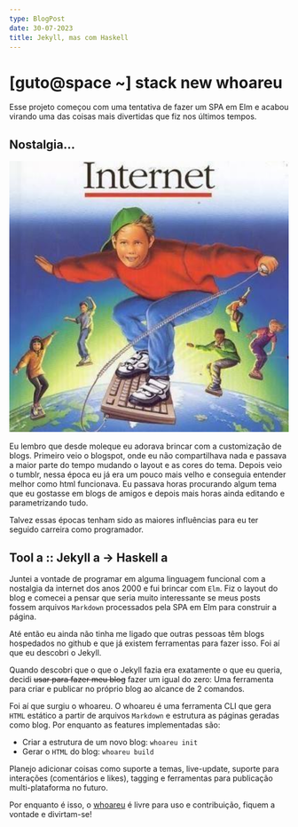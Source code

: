 ```yaml
---
type: BlogPost
date: 30-07-2023
title: Jekyll, mas com Haskell
---
```


<style>
img {
  min-width:100%;
  max-width: 100%;
  height: auto;
}
</style>

# [guto@space ~] stack new whoareu

Esse projeto começou com uma tentativa de fazer um SPA em Elm e acabou virando uma das coisas mais divertidas que fiz nos últimos tempos.

## Nostalgia...

![Bem-vindo à internet!](./resources/img/internet.jpg)

Eu lembro que desde moleque eu adorava brincar com a customização de blogs. Primeiro veio o blogspot, onde eu não compartilhava nada e passava a maior parte do tempo mudando o layout e as cores do tema. Depois veio o tumblr, nessa época eu já era um pouco mais velho e conseguia entender melhor como html funcionava. Eu passava horas procurando algum tema que eu gostasse em blogs de amigos e depois mais horas ainda editando e parametrizando tudo.

Talvez essas épocas tenham sido as maiores influências para eu ter seguido carreira como programador.

## Tool a :: Jekyll a -> Haskell a

Juntei a vontade de programar em alguma linguagem funcional com a nostalgia da internet dos anos 2000 e fui brincar com `Elm`. Fiz o layout do blog e comecei a pensar que seria muito interessante se meus posts fossem arquivos `Markdown` processados pela SPA em Elm para construir a página.

Até então eu ainda não tinha me ligado que outras pessoas têm blogs hospedados no github e que já existem ferramentas para fazer isso. Foi aí que eu descobri o Jekyll.

Quando descobri que o que o Jekyll fazia era exatamente o que eu queria, decidi ~~usar para fazer meu blog~~ fazer um igual do zero: Uma ferramenta para criar e publicar no próprio blog ao alcance de 2 comandos. 

Foi aí que surgiu o whoareu. O whoareu é uma ferramenta CLI que gera `HTML` estático a partir de arquivos `Markdown` e estrutura as páginas geradas como blog. Por enquanto as features implementadas são:

- Criar a estrutura de um novo blog: `whoareu init`
- Gerar o `HTML` do blog: `whoareu build`

Planejo adicionar coisas como suporte a temas, live-update, suporte para interações (comentários e likes), tagging e ferramentas para publicação multi-plataforma no futuro.

Por enquanto é isso, o [whoareu](https://github.com/augustohdias/whoareu) é livre para uso e contribuição, fiquem a vontade e divirtam-se!

